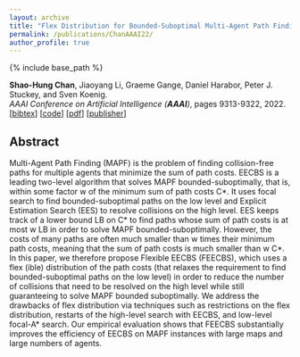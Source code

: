 ```yaml
---
layout: archive
title: "Flex Distribution for Bounded-Suboptimal Multi-Agent Path Finding"
permalink: /publications/ChanAAAI22/
author_profile: true
---
```


{% include base_path %}

**Shao-Hung Chan**, Jiaoyang Li, Graeme Gange, Daniel Harabor, Peter J. Stuckey, and Sven Koenig.  
<i>AAAI Conference on Artificial Intelligence (**AAAI**)</i>, pages 9313-9322, 2022.  
[<a href="javascript:void(0)" onclick="(function(target, id) { if ($('#' + id).css('display') == 'block') { $('#' + id).hide('fast'); $(target).text('bibtex') } else { $('#' + id).show('fast'); $(target).text('bibtex▲') } })(this, 'bibtex-ChanAAAI22');">bibtex</a>]
[[code](https://github.com/shchan13/FEECBS)]
[[pdf](https://shchan13.github.io/files/ChanAAAI22.pdf)]
[[publisher](https://ojs.aaai.org/index.php/AAAI/article/view/21162)]
<div id="bibtex-ChanAAAI22" style="display:none">
<pre>@inproceedings{ChanAAAI22,
  author    = {Shao-Hung Chan and Jiaoyang Li and Graeme Gange and Daniel Harabor and Peter J. Stuckey and Sven Koenig},
  title     = {Flex Distribution for Bounded-Suboptimal Multi-Agent Path Finding},
  booktitle = {Proceedings of the AAAI Conference on Artificial Intelligence (AAAI)},
  pages     = {9313--9322},
  year      = {2022}
}
</pre></div>

## Abstract
Multi-Agent Path Finding (MAPF) is the problem of finding collision-free paths for multiple agents that minimize the sum of path costs. EECBS is a leading two-level algorithm that solves MAPF bounded-suboptimally, that is, within some factor w of the minimum sum of path costs C*. It uses focal search to find bounded-suboptimal paths on the low level and Explicit Estimation Search (EES) to resolve collisions on the high level. EES keeps track of a lower bound LB on C* to find paths whose sum of path costs is at most w LB in order to solve MAPF bounded-suboptimally. However, the costs of many paths are often much smaller than w times their minimum path costs, meaning that the sum of path costs is much smaller than w C*. In this paper, we therefore propose Flexible EECBS (FEECBS), which uses a flex (ible) distribution of the path costs (that relaxes the requirement to find bounded-suboptimal paths on the low level) in order to reduce the number of collisions that need to be resolved on the high level while still guaranteeing to solve MAPF bounded suboptimally. We address the drawbacks of flex distribution via techniques such as restrictions on the flex distribution, restarts of the high-level search with EECBS, and low-level focal-A* search. Our empirical evaluation shows that FEECBS substantially improves the efficiency of EECBS on MAPF instances with large maps and large numbers of agents.